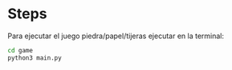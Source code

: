 # Steps

Para ejecutar el juego piedra/papel/tijeras ejecutar en la terminal:

``` sh
cd game
python3 main.py
```